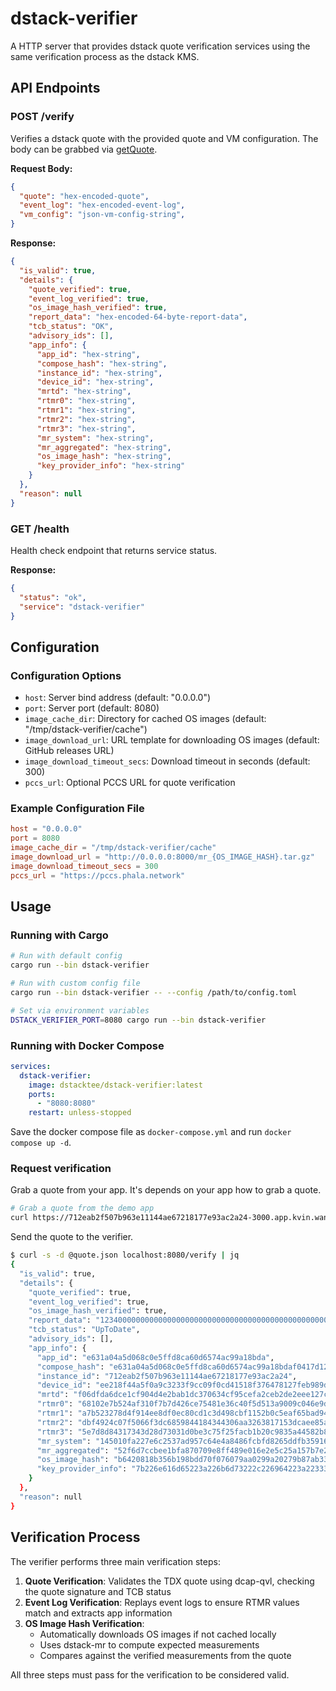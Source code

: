 # dstack-verifier

A HTTP server that provides dstack quote verification services using the same verification process as the dstack KMS.

## API Endpoints

### POST /verify

Verifies a dstack quote with the provided quote and VM configuration. The body can be grabbed via [getQuote](https://github.com/Dstack-TEE/dstack/blob/master/sdk/curl/api.md#3-get-quote).

**Request Body:**
```json
{
  "quote": "hex-encoded-quote",
  "event_log": "hex-encoded-event-log",
  "vm_config": "json-vm-config-string",
}
```

**Response:**
```json
{
  "is_valid": true,
  "details": {
    "quote_verified": true,
    "event_log_verified": true,
    "os_image_hash_verified": true,
    "report_data": "hex-encoded-64-byte-report-data",
    "tcb_status": "OK",
    "advisory_ids": [],
    "app_info": {
      "app_id": "hex-string",
      "compose_hash": "hex-string",
      "instance_id": "hex-string",
      "device_id": "hex-string",
      "mrtd": "hex-string",
      "rtmr0": "hex-string",
      "rtmr1": "hex-string",
      "rtmr2": "hex-string",
      "rtmr3": "hex-string",
      "mr_system": "hex-string",
      "mr_aggregated": "hex-string",
      "os_image_hash": "hex-string",
      "key_provider_info": "hex-string"
    }
  },
  "reason": null
}
```

### GET /health

Health check endpoint that returns service status.

**Response:**
```json
{
  "status": "ok",
  "service": "dstack-verifier"
}
```

## Configuration

### Configuration Options

- `host`: Server bind address (default: "0.0.0.0")
- `port`: Server port (default: 8080)
- `image_cache_dir`: Directory for cached OS images (default: "/tmp/dstack-verifier/cache")
- `image_download_url`: URL template for downloading OS images (default: GitHub releases URL)
- `image_download_timeout_secs`: Download timeout in seconds (default: 300)
- `pccs_url`: Optional PCCS URL for quote verification

### Example Configuration File

```toml
host = "0.0.0.0"
port = 8080
image_cache_dir = "/tmp/dstack-verifier/cache"
image_download_url = "http://0.0.0.0:8000/mr_{OS_IMAGE_HASH}.tar.gz"
image_download_timeout_secs = 300
pccs_url = "https://pccs.phala.network"
```

## Usage

### Running with Cargo

```bash
# Run with default config
cargo run --bin dstack-verifier

# Run with custom config file
cargo run --bin dstack-verifier -- --config /path/to/config.toml

# Set via environment variables
DSTACK_VERIFIER_PORT=8080 cargo run --bin dstack-verifier
```

### Running with Docker Compose

```yaml
services:
  dstack-verifier:
    image: dstacktee/dstack-verifier:latest
    ports:
      - "8080:8080"
    restart: unless-stopped
```

Save the docker compose file as `docker-compose.yml` and run `docker compose up -d`.

### Request verification

Grab a quote from your app. It's depends on your app how to grab a quote.

```bash
# Grab a quote from the demo app
curl https://712eab2f507b963e11144ae67218177e93ac2a24-3000.app.kvin.wang:12004/GetQuote?report_data=0x1234 -o quote.json

```

Send the quote to the verifier.

```bash
$ curl -s -d @quote.json localhost:8080/verify | jq
{
  "is_valid": true,
  "details": {
    "quote_verified": true,
    "event_log_verified": true,
    "os_image_hash_verified": true,
    "report_data": "12340000000000000000000000000000000000000000000000000000000000000000000000000000000000000000000000000000000000000000000000000000",
    "tcb_status": "UpToDate",
    "advisory_ids": [],
    "app_info": {
      "app_id": "e631a04a5d068c0e5ffd8ca60d6574ac99a18bda",
      "compose_hash": "e631a04a5d068c0e5ffd8ca60d6574ac99a18bdaf0417d129d0c4ac52244d40f",
      "instance_id": "712eab2f507b963e11144ae67218177e93ac2a24",
      "device_id": "ee218f44a5f0a9c3233f9cc09f0cd41518f376478127feb989d5cf1292c56a01",
      "mrtd": "f06dfda6dce1cf904d4e2bab1dc370634cf95cefa2ceb2de2eee127c9382698090d7a4a13e14c536ec6c9c3c8fa87077",
      "rtmr0": "68102e7b524af310f7b7d426ce75481e36c40f5d513a9009c046e9d37e31551f0134d954b496a3357fd61d03f07ffe96",
      "rtmr1": "a7b523278d4f914ee8df0ec80cd1c3d498cbf1152b0c5eaf65bad9425072874a3fcf891e8b01713d3d9937e3e0d26c15",
      "rtmr2": "dbf4924c07f5066f3dc6859844184344306aa3263817153dcaee85af97d23e0c0b96efe0731d8865a8747e51b9e351ac",
      "rtmr3": "5e7d8d84317343d28d73031d0be3c75f25facb1b20c9835a44582b8b0115de1acfe2d19350437dbd63846bcc5d7bf328",
      "mr_system": "145010fa227e6c2537ad957c64e4a8486fcbfd8265ddfb359168b59afcff1d05",
      "mr_aggregated": "52f6d7ccbee1bfa870709e8ff489e016e2e5c25a157b7e22ef1ea68fce763694",
      "os_image_hash": "b6420818b356b198bdd70f076079aa0299a20279b87ab33ada7b2770ef432a5a",
      "key_provider_info": "7b226e616d65223a226b6d73222c226964223a223330353933303133303630373261383634386365336430323031303630383261383634386365336430333031303730333432303030343139623234353764643962386161363434366439383066313336666666373831326563643663373737343065656230653238623130643536633063303030323861356236653539646365613330376435383362643166373037363965396331313664663262636662313735386139356438363133653764653163383438326330227d"
    }
  },
  "reason": null
}
```

## Verification Process

The verifier performs three main verification steps:

1. **Quote Verification**: Validates the TDX quote using dcap-qvl, checking the quote signature and TCB status
2. **Event Log Verification**: Replays event logs to ensure RTMR values match and extracts app information
3. **OS Image Hash Verification**:
   - Automatically downloads OS images if not cached locally
   - Uses dstack-mr to compute expected measurements
   - Compares against the verified measurements from the quote

All three steps must pass for the verification to be considered valid.
